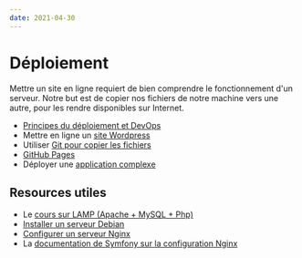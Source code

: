 ```yaml
---
date: 2021-04-30
---
```


# Déploiement

Mettre un site en ligne requiert de bien comprendre le fonctionnement d'un serveur. Notre but est de copier nos fichiers de notre machine vers une autre, pour les rendre disponibles sur Internet.

- [Principes du déploiement et DevOps](./00-intro.md)
- Mettre en ligne un [site Wordpress](./10-wordpress.md)
- Utiliser [Git pour copier les fichiers](./20-git.md)
- [GitHub Pages](./21-github-pages.md)
- Déployer une [application complexe](./30-symfony-angular.md)

## Resources utiles

- Le [cours sur LAMP (Apache + MySQL + Php)](../lamp)
- [Installer un serveur Debian](https://e-vinrude.drakolab.fr/cookbooks/debianServerInstall.html)
- [Configurer un serveur Nginx](https://e-vinrude.drakolab.fr/snippets/adminSys/nginx.html)
- La [documentation de Symfony sur la configuration Nginx](https://symfony.com/doc/current/setup/web_server_configuration.html#nginx)
